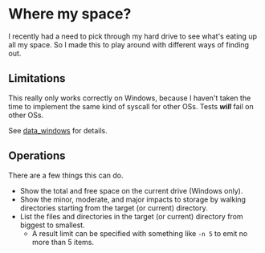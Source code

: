 # Where my space?
I recently had a need to pick through my hard drive to see what's eating up all my space.
So I made this to play around with different ways of finding out.

## Limitations
This really only works correctly on Windows, because I haven't taken the time to implement the same kind of syscall for other OSs.
Tests ***will*** fail on other OSs.

See [data_windows](data/data_windows.go) for details.

## Operations
There are a few things this can do.

* Show the total and free space on the current drive (Windows only).
* Show the minor, moderate, and major impacts to storage by walking directories starting from the target (or current) directory.
* List the files and directories in the target (or current) directory from biggest to smallest.
  * A result limit can be specified with something like `-n 5` to emit no more than 5 items.
